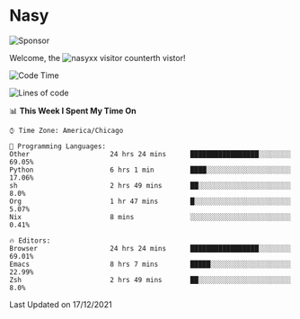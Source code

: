 # Nasy

<!--
<p align="center">
<img height="200" src="https://github-readme-stats.vercel.app/api?username=nasyxx&count_private=true&show_icons=true&theme=dracula&include_all_commits=true"/>
<img height="200" src="https://github-readme-stats.vercel.app/api/top-langs/?username=nasyxx&theme=dracula&hide=html,jupyter+notebook&count_private=true&show_icons=true"/>
</p>

  
----------------
-->

![Sponsor](https://img.shields.io/static/v1.svg?label=Sponsor&message=%E2%9D%A4&logo=GitHub&style=flat&color=pink)
 
Welcome, the ![nasyxx visitor counter](https://count.getloli.com/get/@nasyxx?theme=rule34)th vistor!
 
<!--START_SECTION:waka-->
![Code Time](http://img.shields.io/badge/Code%20Time-1%2C573%20hrs%2040%20mins-blue)

![Lines of code](https://img.shields.io/badge/From%20Hello%20World%20I%27ve%20Written-5%20Million%20lines%20of%20code-blue)

📊 **This Week I Spent My Time On** 

```text
⌚︎ Time Zone: America/Chicago

💬 Programming Languages: 
Other                    24 hrs 24 mins      █████████████████░░░░░░░░   69.05% 
Python                   6 hrs 1 min         ████░░░░░░░░░░░░░░░░░░░░░   17.06% 
sh                       2 hrs 49 mins       ██░░░░░░░░░░░░░░░░░░░░░░░   8.0% 
Org                      1 hr 47 mins        █░░░░░░░░░░░░░░░░░░░░░░░░   5.07% 
Nix                      8 mins              ░░░░░░░░░░░░░░░░░░░░░░░░░   0.41%

🔥 Editors: 
Browser                  24 hrs 24 mins      █████████████████░░░░░░░░   69.01% 
Emacs                    8 hrs 7 mins        █████░░░░░░░░░░░░░░░░░░░░   22.99% 
Zsh                      2 hrs 49 mins       ██░░░░░░░░░░░░░░░░░░░░░░░   8.0%

```


 Last Updated on 17/12/2021
<!--END_SECTION:waka-->

<!-- ![visitors](https://visitor-badge.laobi.icu/badge?page_id=nasyxx.nasyxx) -->
